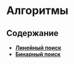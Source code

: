 # Алгоритмы

## Содержание

- [**Линейный поиск**](./linearSearch.js)
- [**Бинарный поиск**](./binarySearch.js)
